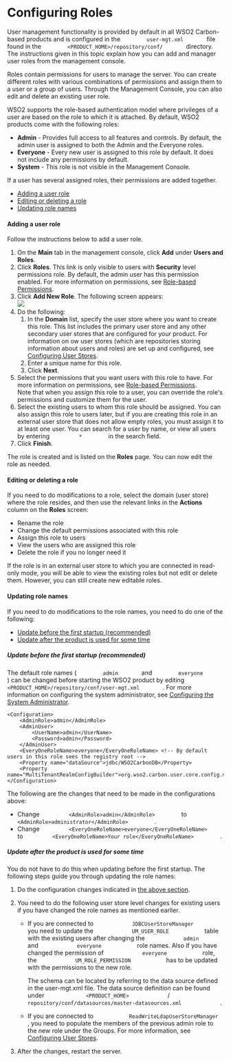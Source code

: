 # Configuring Roles

User management functionality is provided by default in all WSO2
Carbon-based products and is configured in the
`         user-mgt.xml        ` file found in the
`         <PRODUCT_HOME>/repository/conf/        ` directory. The
instructions given in this topic explain how you can add and manager
user roles from the management console.

Roles contain permissions for users to manage the server. You can create
different roles with various combinations of permissions and assign them
to a user or a group of users. Through the Management Console, you can
also edit and delete an existing user role.

WSO2 supports the role-based authentication model where privileges of a
user are based on the role to which it is attached. By default, WSO2
products come with the following roles:

-   **Admin** - Provides full access to all features and controls. By
    default, the admin user is assigned to both the Admin and the
    Everyone roles.
-   **Everyone** - Every new user is assigned to this role by default.
    It does not include any permissions by default.
-   **System** - This role is not visible in the Management Console.

If a user has several assigned roles, their permissions are added
together.

-   [Adding a user role](#ConfiguringRoles-Addingauserrole)
-   [Editing or deleting a
    role](#ConfiguringRoles-Editingordeletingarole)
-   [Updating role names](#ConfiguringRoles-Updatingrolenames)

#### Adding a user role

Follow the instructions below to add a user role.

1.  On the **Main** tab in the management console, click **Add** under
    **Users and Roles**.
2.  Click **Roles**. This link is only visible to users with
    **Security** level permissions role. By default, the admin user has
    this permission enabled. For more information on permissions, see
    [Role-based Permissions](Role-based_Permissions).
3.  Click **Add New Role**. The following screen appears:  
    ![](../../assets/img/53125497/53287369.png)
4.  Do the following:  
    1.  In the **Domain** list, specify the user store where you want to
        create this role. This list includes the primary user store and
        any other secondary user stores that are configured for your
        product. For information on ow user stores (which are
        repositories storing information about users and roles) are set
        up and configured, see [Configuring User
        Stores](../../learn/configuring-user-stores).
    2.  Enter a unique name for this role.
    3.  Click **Next**.
5.  Select the permissions that you want users with this role to
    have. For more information on permissions, see [Role-based
    Permissions](Role-based_Permissions).  
    Note that when you assign this role to a user, you can override the
    role's permissions and customize them for the user.
6.  Select the existing users to whom this role should be assigned. You
    can also assign this role to users later, but if you are creating
    this role in an external user store that does not allow empty roles,
    you must assign it to at least one user. You can search for a user
    by name, or view all users by entering `          *         ` in the
    search field.
7.  Click **Finish**.

The role is created and is listed on the **Roles** page. You can now
edit the role as needed.

#### Editing or deleting a role

If you need to do modifications to a role, select the domain (user
store) where the role resides, and then use the relevant links in the
**Actions** column on the **Roles** screen:

-   Rename the role
-   Change the default permissions associated with this role
-   Assign this role to users
-   View the users who are assigned this role
-   Delete the role if you no longer need it

If the role is in an external user store to which you are connected in
read-only mode, you will be able to view the existing roles but not edit
or delete them. However, you can still create new editable roles.

#### Updating role names

If you need to do modifications to the role names, you need to do one of
the following:

-   [Update before the first startup
    (recommended)](#ConfiguringRoles-UpdateRole1Updatebeforethefirststartup(recommended))
-   [Update after the product is used for some
    time](#ConfiguringRoles-Updateaftertheproductisusedforsometime)

##### Update before the first startup (recommended)

The default role names ( `         admin        ` and
`         everyone        ` ) can be changed before starting the WSO2
product by editing
`         <PRODUCT_HOME>/repository/conf/user-mgt.xml        ` . For
more information on configuring the system administrator, see
[Configuring the System
Administrator](../../learn/configuring-the-system-administrator).

``` html/xml
<Configuration> 
    <AdminRole>admin</AdminRole> 
    <AdminUser> 
        <UserName>admin</UserName> 
        <Password>admin</Password> 
    </AdminUser> 
    <EveryOneRoleName>everyone</EveryOneRoleName> <!-- By default users in this role sees the registry root --> 
    <Property name="dataSource">jdbc/WSO2CarbonDB</Property> 
    <Property name="MultiTenantRealmConfigBuilder">org.wso2.carbon.user.core.config.multitenancy.SimpleRealmConfigBuilder</Property> 
</Configuration>
```

The following are the changes that need to be made in the configurations
above:

-   Change `          <AdminRole>admin</AdminRole>         ` to
    `          <AdminRole>administrator</AdminRole>         ` .
-   Change
    `          <EveryOneRoleName>everyone</EveryOneRoleName>         `
    to
    `          <EveryOneRoleName>Your role</EveryOneRoleName>         `
    .

##### Update after the product is used for some time

You do not have to do this when updating before the first startup. The
following steps guide you through updating the role names:

1.  Do the configuration changes indicated in [the above
    section](#ConfiguringRoles-UpdateRole1).
2.  You need to do the following user store level changes for existing
    users if you have changed the role names as mentioned earlier.  
    -   If you are connected to
        `             JDBCUserStoreManager            ` you need to
        update the `             UM_USER_ROLE            ` table with
        the existing users after changing the
        `             admin            ` and
        `             everyone            ` role names. Also if you have
        changed the permission of `             everyone            `
        role, the `             UM_ROLE_PERMISSION            ` has to
        be updated with the permissions to the new role.

        The schema can be located by referring to the data source
        defined in the user-mgt.xml file. The data source definition can
        be found under `              <PRODUCT_HOME>             ` /
        `              repository/conf/datasources/master-datasources.xml             `
        .

    -   If you are connected to
        `            ReadWriteLdapUserStoreManager           `, you
        need to populate the members of the previous admin role to the
        new role under the Groups. For more information, see
        [Configuring User Stores](../../learn/configuring-user-stores).

3.  After the changes, restart the server.
